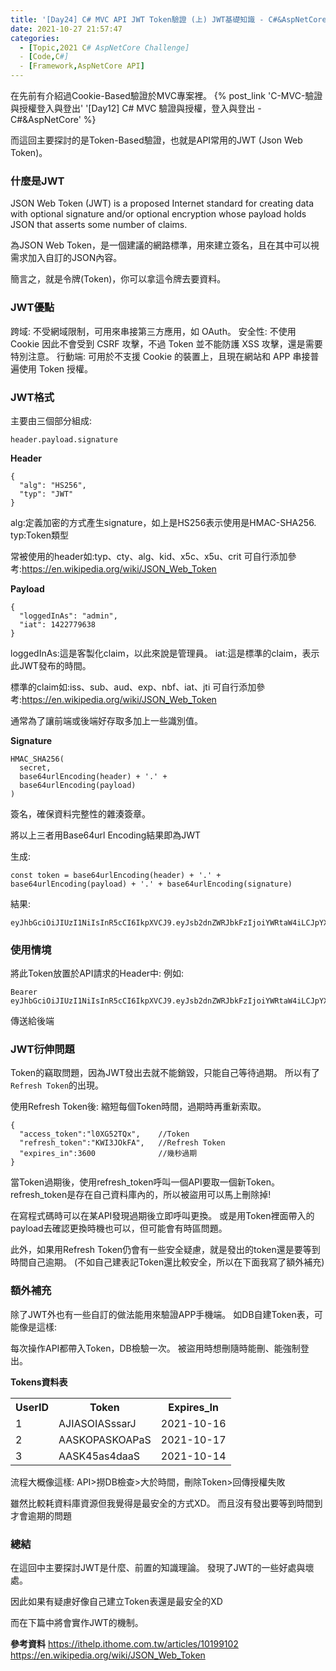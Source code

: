 ```yaml
---
title: '[Day24] C# MVC API JWT Token驗證 (上) JWT基礎知識 - C#&AspNetCore'
date: 2021-10-27 21:57:47
categories:  
  - [Topic,2021 C# AspNetCore Challenge]
  - [Code,C#]
  - [Framework,AspNetCore API]
---
```

在先前有介紹過Cookie-Based驗證於MVC專案裡。
{% post_link 'C-MVC-驗證與授權登入與登出' '[Day12] C# MVC 驗證與授權，登入與登出 - C#&AspNetCore' %}

而這回主要探討的是Token-Based驗證，也就是API常用的JWT (Json Web Token)。

### 什麼是JWT
JSON Web Token (JWT) is a proposed Internet standard for creating data with optional signature and/or optional encryption whose payload holds JSON that asserts some number of claims. 

為JSON Web Token，是一個建議的網路標準，用來建立簽名，且在其中可以視需求加入自訂的JSON內容。

簡言之，就是令牌(Token)，你可以拿這令牌去要資料。

### JWT優點
跨域: 不受網域限制，可用來串接第三方應用，如 OAuth。
安全性: 不使用 Cookie 因此不會受到 CSRF 攻擊，不過 Token 並不能防護 XSS 攻擊，還是需要特別注意。
行動端: 可用於不支援 Cookie 的裝置上，且現在網站和 APP 串接普遍使用 Token 授權。


### JWT格式
主要由三個部分組成:

```
header.payload.signature
```


**Header**
```
{
  "alg": "HS256",
  "typ": "JWT"
}
```
alg:定義加密的方式產生signature，如上是HS256表示使用是HMAC-SHA256.
typ:Token類型

常被使用的header如:typ、cty、alg、kid、x5c、x5u、crit
可自行添加參考:https://en.wikipedia.org/wiki/JSON_Web_Token


**Payload**
```
{
  "loggedInAs": "admin",
  "iat": 1422779638
}
```
loggedInAs:這是客製化claim，以此來說是管理員。
iat:這是標準的claim，表示此JWT發布的時間。

標準的claim如:iss、sub、aud、exp、nbf、iat、jti
可自行添加參考:https://en.wikipedia.org/wiki/JSON_Web_Token

通常為了讓前端或後端好存取多加上一些識別值。

**Signature**
```
HMAC_SHA256(
  secret,
  base64urlEncoding(header) + '.' +
  base64urlEncoding(payload)
)
```
簽名，確保資料完整性的雜湊簽章。

將以上三者用Base64url Encoding結果即為JWT

生成:
```
const token = base64urlEncoding(header) + '.' + base64urlEncoding(payload) + '.' + base64urlEncoding(signature)
```
結果:
```
eyJhbGciOiJIUzI1NiIsInR5cCI6IkpXVCJ9.eyJsb2dnZWRJbkFzIjoiYWRtaW4iLCJpYXQiOjE0MjI3Nzk2Mzh9.gzSraSYS8EXBxLN_oWnFSRgCzcmJmMjLiuyu5CSpyHI
```

### 使用情境
將此Token放置於API請求的Header中:
例如:
```
Bearer eyJhbGciOiJIUzI1NiIsInR5cCI6IkpXVCJ9.eyJsb2dnZWRJbkFzIjoiYWRtaW4iLCJpYXQiOjE0MjI3Nzk2Mzh9.gzSraSYS8EXBxLN_oWnFSRgCzcmJmMjLiuyu5CSpyHI
```
傳送給後端

### JWT衍伸問題
Token的竊取問題，因為JWT發出去就不能銷毀，只能自己等待過期。
所以有了<code>Refresh Token</code>的出現。

使用Refresh Token後:
縮短每個Token時間，過期時再重新索取。

```
{
  "access_token":"l0XG52TQx",    //Token
  "refresh_token":"KWI3JOkFA",   //Refresh Token
  "expires_in":3600              //幾秒過期
}
```
當Token過期後，使用refresh_token呼叫一個API要取一個新Token。
refresh_token是存在自己資料庫內的，所以被盜用可以馬上刪除掉!

在寫程式碼時可以在某API發現過期後立即呼叫更換。
或是用Token裡面帶入的payload去確認更換時機也可以，但可能會有時區問題。

此外，如果用Refresh Token仍會有一些安全疑慮，就是發出的token還是要等到時間自己逾期。
(不如自己建表記Token還比較安全，所以在下面我寫了額外補充)

### 額外補充
除了JWT外也有一些自訂的做法能用來驗證APP手機端。
如DB自建Token表，可能像是這樣:

每次操作API都帶入Token，DB檢驗一次。
被盜用時想刪隨時能刪、能強制登出。

**Tokens資料表**
<table>
<tr>
<th>UserID</th>
<th>Token</th>
<th>Expires_In</th>
</tr>
<tr>
<td>1</td>
<td>AJIASOIASssarJ</td>
<td>2021-10-16</td>
</tr>
<tr>
<td>2</td>
<td>AASKOPASKOAPaS</td>
<td>2021-10-17</td>
</tr>
<tr>
<td>3</td>
<td>AASK45as4daaS</td>
<td>2021-10-14</td>
</tr>
</table>

流程大概像這樣:
API>撈DB檢查>大於時間，刪除Token>回傳授權失敗

雖然比較耗資料庫資源但我覺得是最安全的方式XD。
而且沒有發出要等到時間到才會逾期的問題

### 總結
在這回中主要探討JWT是什麼、前置的知識理論。
發現了JWT的一些好處與壞處。

因此如果有疑慮好像自己建立Token表還是最安全的XD

而在下篇中將會實作JWT的機制。

**參考資料**
https://ithelp.ithome.com.tw/articles/10199102
https://en.wikipedia.org/wiki/JSON_Web_Token